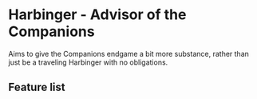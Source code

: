 # Harbinger - Advisor of the Companions

Aims to give the Companions endgame a bit more substance, rather than just be a traveling Harbinger with no obligations.

## Feature list

